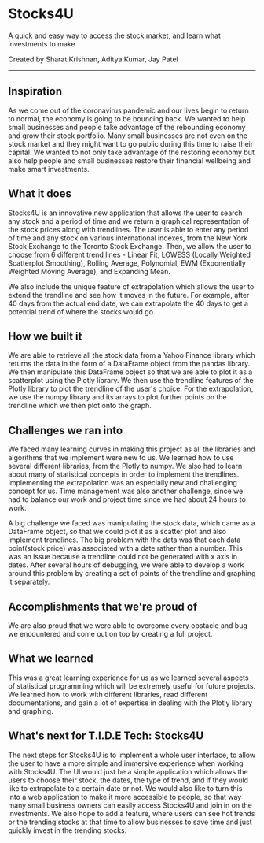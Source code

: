 # Stocks4U
A quick and easy way to access the stock market, and learn what investments to make

Created by Sharat Krishnan, Aditya Kumar, Jay Patel
___________________________________________________________________________________________
## Inspiration
As we come out of the coronavirus pandemic and our lives begin to return to normal, the economy is going to be bouncing back. We wanted to help small businesses and people take advantage of the rebounding economy and grow their stock portfolio. Many small businesses are not even on the stock market and they might want to go public during this time to raise their capital. We wanted to not only take advantage of the restoring economy but also help people and small businesses restore their financial wellbeing and make smart investments.

## What it does
Stocks4U is an innovative new application that allows the user to search any stock and a period of time and we return a graphical representation of the stock prices along with trendlines. The user is able to enter any period of time and any stock on various international indexes, from the New York Stock Exchange to the Toronto Stock Exchange. Then, we allow the user to choose from 6 different trend lines - Linear Fit, LOWESS (Locally Weighted Scatterplot Smoothing), Rolling Average, Polynomial, EWM (Exponentially Weighted Moving Average), and Expanding Mean. 

We also include the unique feature of extrapolation which allows the user to extend the trendline and see how it moves in the future. For example, after 40 days from the actual end date, we can extrapolate the 40 days to get a potential trend of where the stocks would go.

## How we built it
We are able to retrieve all the stock data from a Yahoo Finance library which returns the data in the form of a DataFrame object from the pandas library. We then manipulate this DataFrame object so that we are able to plot it as a scatterplot using the Plotly library. We then use the trendline features of the Plotly library to plot the trendline of the user's choice. For the extrapolation, we use the numpy library and its arrays to plot further points on the trendline which we then plot onto the graph.

## Challenges we ran into
We faced many learning curves in making this project as all the libraries and algorithms that we implement were new to us. We learned how to use several different libraries, from the Plotly to numpy. We also had to learn about many of statistical concepts in order to implement the trendlines. Implementing the extrapolation was an especially new and challenging concept for us. Time management was also another challenge, since we had to balance our work and project time since we had about 24 hours to work. 

A big challenge we faced was manipulating the stock data, which came as a DataFrame object, so that we could plot it as a scatter plot and also implement trendlines. The big problem with the data was that each data point(stock price) was associated with a date rather than a number. This was an issue because a trendline could not be generated with x axis in dates. After several hours of debugging, we were able to develop a work around this problem by creating a set of points of the trendline and graphing it separately.

## Accomplishments that we're proud of
We are also proud that we were able to overcome every obstacle and bug we encountered and come out on top by creating a full project. 

## What we learned
This was a great learning experience for us as we learned several aspects of statistical programming which will be extremely useful for future projects. We learned how to work with different libraries, read different documentations, and gain a lot of expertise in dealing with the Plotly library and graphing.

## What's next for T.I.D.E Tech: Stocks4U
The next steps for Stocks4U is to implement a whole user interface, to allow the user to have a more simple and immersive  experience when working with Stocks4U. The UI would just be a simple application which allows the users to choose their stock, the dates, the type of trend, and if they would like to extrapolate to a certain date or not. We would also like to turn this into a web application to make it more accessible  to people, so that way many small business owners can easily access Stocks4U and join in on the investments. We also hope to add a feature, where users can see hot trends or the trending stocks at that time to allow businesses to save time and just quickly invest in the trending stocks.

